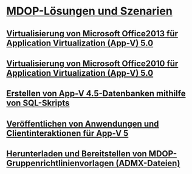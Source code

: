 # [MDOP-Lösungen und Szenarien](index.md)
## [Virtualisierung von Microsoft Office2013 für Application Virtualization (App-V) 5.0](virtualizing-microsoft-office-2013-for-application-virtualization--app-v--50-solutions.md)
## [Virtualisierung von Microsoft Office2010 für Application Virtualization (App-V) 5.0](virtualizing-microsoft-office-2010-for-application-virtualization--app-v--50-solutions.md)
## [Erstellen von App-V 4.5-Datenbanken mithilfe von SQL-Skripts](creating-app-v-45-databases-using-sql-scripting.md)
## [Veröffentlichen von Anwendungen und Clientinteraktionen für App-V 5](application-publishing-and-client-interaction-for-app-v-5-solutions.md)
## [Herunterladen und Bereitstellen von MDOP-Gruppenrichtlinienvorlagen (ADMX-Dateien)](how-to-download-and-deploy-mdop-group-policy--admx--templates.md)

